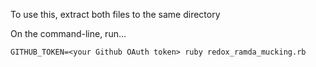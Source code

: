 To use this, extract both files to the same directory

On the command-line, run...

```GITHUB_TOKEN=<your Github OAuth token> ruby redox_ramda_mucking.rb```
